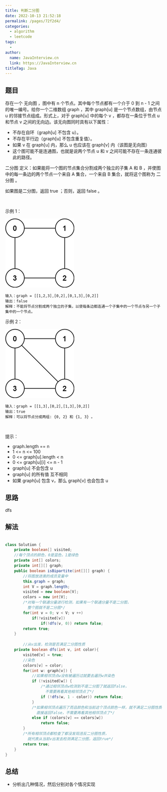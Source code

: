 ```yaml
---
title: 判断二分图
date: 2022-10-13 21:52:18
permalink: /pages/72f2d4/
categories:
  - algorithm
  - leetcode
tags:
  - 
author: 
  name: JavaInterview.cn
  link: https://JavaInterview.cn
titleTag: Java
---
```


## 题目

存在一个 无向图 ，图中有 n 个节点。其中每个节点都有一个介于 0 到 n - 1 之间的唯一编号。给你一个二维数组 graph ，其中 graph[u] 是一个节点数组，由节点 u 的邻接节点组成。形式上，对于 graph[u] 中的每个 v ，都存在一条位于节点 u 和节点 v 之间的无向边。该无向图同时具有以下属性：

- 不存在自环（graph[u] 不包含 u）。
- 不存在平行边（graph[u] 不包含重复值）。
- 如果 v 在 graph[u] 内，那么 u 也应该在 graph[v] 内（该图是无向图）
- 这个图可能不是连通图，也就是说两个节点 u 和 v 之间可能不存在一条连通彼此的路径。

二分图 定义：如果能将一个图的节点集合分割成两个独立的子集 A 和 B ，并使图中的每一条边的两个节点一个来自 A 集合，一个来自 B 集合，就将这个图称为 二分图 。

如果图是二分图，返回 true ；否则，返回 false 。

 

示例 1：

![](../../../media/pictures/leetcode/bi1.jpeg)

    输入：graph = [[1,2,3],[0,2],[0,1,3],[0,2]]
    输出：false
    解释：不能将节点分割成两个独立的子集，以使每条边都连通一个子集中的一个节点与另一个子集中的一个节点。
示例 2：

![](../../../media/pictures/leetcode/bi2.jpeg)

    输入：graph = [[1,3],[0,2],[1,3],[0,2]]
    输出：true
    解释：可以将节点分成两组: {0, 2} 和 {1, 3} 。
 

提示：

- graph.length == n
- 1 <= n <= 100
- 0 <= graph[u].length < n
- 0 <= graph[u][i] <= n - 1
- graph[u] 不会包含 u
- graph[u] 的所有值 互不相同
- 如果 graph[u] 包含 v，那么 graph[v] 也会包含 u


## 思路

dfs

## 解法
```java

class Solution {
    private boolean[] visited;
    //每个顶点的颜色，0是蓝色，1是绿色
    private int[] colors;
    private int[][] graph;
    public boolean isBipartite(int[][] graph) {
        //将图放进类的成员变量中
        this.graph = graph;
        int V = graph.length;
        visited = new boolean[V];
        colors = new int[V];
        /*对每一个联通分量进行检测，如果有一个联通分量不是二分图，
          整个图就不是二分图*/
        for(int v = 0; v < V; v ++)
            if(!visited[v])
                if(!dfs(v, 0)) return false;
        return true;
    }

        //从v出发，检测是否满足二分图性质
    private boolean dfs(int v, int color){
        visited[v] = true;
        //染色
        colors[v] = color;
        for(int w: graph[v]) {
            //如果相邻顶点w没有被遍历过就要去遍历w并染色
            if (!visited[w]) {
                /*通过相邻顶点w检测到不是二分图了就返回false，
                  不需要再看其他相邻顶点了*/
                if (!dfs(w, 1 - color)) return false;
            }
            /*如果相邻顶点遍历了而且颜色和当前这个顶点颜色一样，就不满足二分图性质
              直接返回false，不需要再看其他相邻顶点了*/
            else if (colors[v] == colors[w])
                return false;
        }
        /*所有相邻顶点都检查了都没发现违反二分图性质，
          就代表从当前v出发去检测满足二分图，返回true*/
        return true;
    }
}
```

## 总结

- 分析出几种情况，然后分别对各个情况实现 
